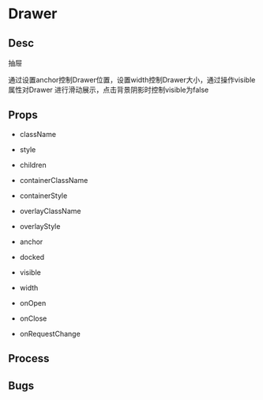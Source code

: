# Drawer

## Desc
抽屉

通过设置anchor控制Drawer位置，设置width控制Drawer大小，通过操作visible属性对Drawer
进行滑动展示，点击背景阴影时控制visible为false

## Props

- className
- style
- children

- containerClassName
- containerStyle
- overlayClassName
- overlayStyle

- anchor
- docked
- visible
- width

- onOpen
- onClose
- onRequestChange

## Process

## Bugs